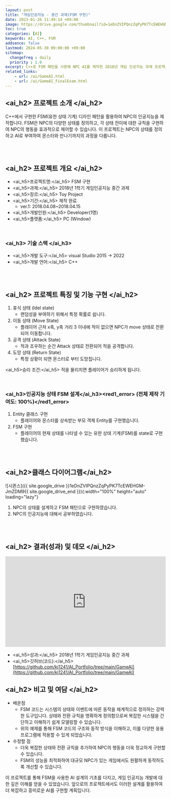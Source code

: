 ```yaml
---
layout: post
title: "게임인공지능 - 중간 과제(FSM 구현)"
date: 2023-01-26 11:49:14 +09:00
image: https://drive.google.com/thumbnail?id=1eDnZVIPQnzZqPyPK7TcEWEHGM-JmZDM9
toc: true
categories: [AI]
keywords: AI, C++, FSM
addsence: false
lastmod: 2024-05-30 09:00:00 +09:00
sitemap:
  changefreq : daily
  priority : 1.0
excerpt: C++로 FSM 패턴을 사용해 NPC AI를 제작한 2018년 게임 인공지능 과제 프로젝트입니다.
related_links:
    - url: /ai/GameAI.html
    - url: /ai/GameAI_FinalExam.html
---
```


## <ai_h2> 프로젝트 소개 </ai_h2>

C++에서 구현한 FSM(유한 상태 기계) 디자인 패턴을 활용하여 NPC의 인공지능을 제작합니다. FSM은 NPC의 다양한 상태를 정의하고, 각 상태 전이에 대한 규칙을 구현하여 NPC의 행동을 효과적으로 제어할 수 있습니다. 이 프로젝트는 NPC의 상태를 정의하고 AI로 부여하여 몬스터와 만나기까지의 과정을 다룹니다.

<br>
<br>

## <ai_h2> 프로젝트 개요 </ai_h2>

- <span><ai_h5>프로젝트명:</ai_h5> FSM 구현</span>
- <span><ai_h5>과제:</ai_h5> 2018년 1학기 게임인공지능 중간 과제</span>
- <span><ai_h5>장르:</ai_h5> Toy Project</span>
- <span><ai_h5>기간:</ai_h5> 제작 완료</span>
    - ver.1: 2018.04.08~2018.04.15
- <span><ai_h5>개발인원:</ai_h5> Developer(1명)</span>
- <span><ai_h5>플랫폼:</ai_h5> PC (Window)</span>

<br>

### <ai_h3> 기술 스택 </ai_h3>

- <span><ai_h5>개발 도구:</ai_h5> visual Studio 2015 → 2022  </span>
- <span><ai_h5>개발 언어:</ai_h5> C++  </span>


<br>
<br>

## <ai_h2> 프로젝트 특징 및 기능 구현 </ai_h2>

1. 휴식 상태 (Idel state)
    - 랜덤성을 부여하기 위해서 특정 확률로 쉽니다.
2. 이동 상태 (Move State)
    - 플레이어 근처 x축, y축 거리 3 이내에 적이 없으면 NPC가 move 상태로 전환되어 이동합니다.
3. 공격 상태 (Attack State)
    - 적과 조우하는 순간 Attack 상태로 전환되어 적을 공격합니다.
4. 도망 상태 (Return State)
    - 특정 상황이 되면 몬스터로 부터 도망칩니다.

<span><ai_h5>승리 조건:</ai_h5> 적을 물리치면 플레이어가 승리하게 됩니다.</span>


<br>

### <ai_h3>인공지능 상태 FSM 설계</ai_h3><red1_error> (전체 제작 기여도: 100%)</red1_error>

1. Entity 클래스 구현
    - 플레이어와 몬스터를 상속받는 부모 객체 Entity를 구현했습니다.
2. FSM 구현
    - 플레이어의 현재 상태를 나타낼 수 있는 유한 상태 기계(FSM)를 state로 구현했습니다.

<br>
<br>

## <ai_h2>클래스 다이어그램</ai_h2>

![시퀸스]({{ site.google_drive }}1eDnZVIPQnzZqPyPK7TcEWEHGM-JmZDM9{{ site.google_drive_end }}){:width="100%" height="auto" loading="lazy"}

1. NPC의 상태를 설계하고 FSM 패턴으로 구현하였습니다.
2. NPC의 인공지능에 대해서 공부하였습니다.


<br>
<br>

## <ai_h2> 결과(성과) 및 데모 </ai_h2>

<iframe width="100%" style="aspect-ratio:16/9" src="https://www.youtube.com/embed/2FgzgUDakqI" title="FSM(C++ 콘솔)" frameborder="0" allow="accelerometer; autoplay; clipboard-write; encrypted-media; gyroscope; picture-in-picture; web-share" allowfullscreen></iframe>

- <span><ai_h5>성과:</ai_h5> 2018년 1학기 게임인공지능 중간 과제 </span>
- <span><ai_h5>깃허브(코드):</ai_h5> [https://github.com/kj1241/AI_Portfolio/tree/main/GameAI](https://github.com/kj1241/AI_Portfolio/tree/main/GameAI)</span>

## <ai_h2> 비고 및 여담 </ai_h2>

- 배운점
    - FSM 코드는 시스템의 상태와 이벤트에 따른 동작을 체계적으로 정의하는 강력한 도구입니다. 상태와 전환 규칙을 명확하게 정의함으로써 복잡한 시스템을 간단하고 이해하기 쉽게 모델링할 수 있습니다.
    - 위의 예제를 통해 FSM 코드의 구조와 동작 방식을 이해하고, 이를 다양한 응용 프로그램에 적용할 수 있게 되었습니다.
- 수정할 점
    - 더욱 복잡한 상태와 전환 규칙을 추가하여 NPC의 행동을 더욱 정교하게 구현할 수 있습니다.
    - FSM의 성능을 최적화하여 대규모 NPC가 있는 게임에서도 원활하게 동작하도록 개선할 수 있습니다.

이 프로젝트를 통해 FSM을 사용한 AI 설계의 기초를 다지고, 게임 인공지능 개발에 대한 깊은 이해를 얻을 수 있었습니다. 앞으로의 프로젝트에서도 이러한 설계를 활용하여 더 복잡하고 흥미로운 AI를 구현할 계획입니다.